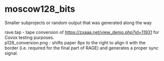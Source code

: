 # moscow128_bits
Smaller subprojects or random output that was generated along the way  

rave.tap - tape conversion of https://zxaaa.net/view_demo.php?id=11931 for Covox testing purposes.  
p128_conversion.png - shifts paper 8px to the right to align it with the border (i.e. required for the final part of RAGE) and generates a proper sync signal.  
